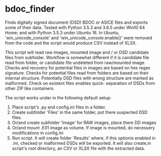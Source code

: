 # bdoc_finder
Finds digitally signed document (DSD) BDOC or ASICE files and exports some of their data. 
Tested with Python 3.5.3 and 3.6.5 under Win10 64 Home; and with Python 3.5.3 under Ubuntu 16.
In Ubuntu, 'win_unicode_console' and 'win_unicode_console.enable()' were removed from the code 
and the script would produce CSV instead of XLSX.

This script will read raw images, mounted image and / or DSD candidate files from subfolder.
Workflow is somewhat different if it is candidate file read from folder, or candidate file
undeleted from raw/mounted image. Checks and recovery for potential files in images are 
based on hex regex signature. Checks for potential files read from folders are based on their internal structure.
Potentially DSD files with wrong structure are marked as malformed. Check on existent files enables quick-
separation of DSDs from other ZIP like containers.

The script works under in the following default setup:

1. Place script's .py and config.ini files in a folder. 
2. Create subfolder 'Files' in the same folder, put there suspected DSD files. 
3. Or/and create subfolder 'Image' for RAW images, place there DD images
4. Or/and mount .E01 image as volume. If image is mounted, do necessery modifications in config.ini
5. Run script. It will create folder 'Results' where, if this optionis enabled in .ini, checked
or malformed DSDs will be exported. It will also create,in script's root directory, an CSV or XLSX file
with the extracted data.

